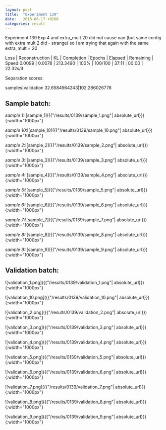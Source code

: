 ```yaml
---
layout: post
title:  "Experiment 139"
date:   2018-06-17 +0200
categories: result
---
```

Experiment 139
Exp 4 and extra_mult 20 did not cause nan (but same config with extra mult 2 did - strange) so I am trying that again with the same extra_mult = 20

Loss | Reconstruction | KL | Completion | Epochs | Elapsed | Remaining | Speed
0.0099 | 0.0078 | 213.3490 | 100% | 100/100 | 37:11 | 00:00 | 22.32s/it

Separation scores:

samples|validation
32.6584564243|102.286026778

## **Sample batch**:

_sample 1_:![sample_1]({{"/results/0139/sample_1.png"| absolute_url}}){:width="1000px"}

_sample 10_:![sample_10]({{"/results/0139/sample_10.png"| absolute_url}}){:width="1000px"}

_sample 2_:![sample_2]({{"/results/0139/sample_2.png"| absolute_url}}){:width="1000px"}

_sample 3_:![sample_3]({{"/results/0139/sample_3.png"| absolute_url}}){:width="1000px"}

_sample 4_:![sample_4]({{"/results/0139/sample_4.png"| absolute_url}}){:width="1000px"}

_sample 5_:![sample_5]({{"/results/0139/sample_5.png"| absolute_url}}){:width="1000px"}

_sample 6_:![sample_6]({{"/results/0139/sample_6.png"| absolute_url}}){:width="1000px"}

_sample 7_:![sample_7]({{"/results/0139/sample_7.png"| absolute_url}}){:width="1000px"}

_sample 8_:![sample_8]({{"/results/0139/sample_8.png"| absolute_url}}){:width="1000px"}

_sample 9_:![sample_9]({{"/results/0139/sample_9.png"| absolute_url}}){:width="1000px"}

## **Validation batch**:

![validation_1.png]({{"/results/0139/validation_1.png"| absolute_url}}){:width="1000px"}

![validation_10.png]({{"/results/0139/validation_10.png"| absolute_url}}){:width="1000px"}

![validation_2.png]({{"/results/0139/validation_2.png"| absolute_url}}){:width="1000px"}

![validation_3.png]({{"/results/0139/validation_3.png"| absolute_url}}){:width="1000px"}

![validation_4.png]({{"/results/0139/validation_4.png"| absolute_url}}){:width="1000px"}

![validation_5.png]({{"/results/0139/validation_5.png"| absolute_url}}){:width="1000px"}

![validation_6.png]({{"/results/0139/validation_6.png"| absolute_url}}){:width="1000px"}

![validation_7.png]({{"/results/0139/validation_7.png"| absolute_url}}){:width="1000px"}

![validation_8.png]({{"/results/0139/validation_8.png"| absolute_url}}){:width="1000px"}

![validation_9.png]({{"/results/0139/validation_9.png"| absolute_url}}){:width="1000px"}
